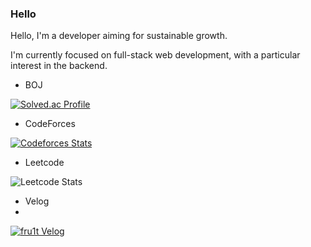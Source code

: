 ### Hello 
Hello, I'm a developer aiming for sustainable growth.

I'm currently focused on full-stack web development, with a particular interest in the backend.

- BOJ 

[![Solved.ac Profile](http://mazassumnida.wtf/api/v2/generate_badge?boj=ilovecoffee)](https://solved.ac/ilovecoffee/)

- CodeForces

[![Codeforces Stats](https://codeforces-readme-stats.vercel.app/api/card?username=fru1t)](https://codeforces.com/profile/fru1t)

- Leetcode

![Leetcode Stats](https://leetcard.jacoblin.cool/fru1t_)

- Velog
- 
[![fru1t Velog](http://img.shields.io/badge/-Velog-12b886?style=round-square&logo=Vimeo&logoColor=white&link=https://velog.io/@fru1t/)](https://velog.io/@fru1t)

